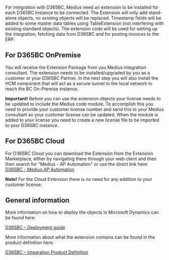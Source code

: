 For integration with D365BC, Medius need an extension to be installed for each D365BC Instance to be connected. The Extension will only add stand-alone objects, no existing objects will be replaced. Timestamp fields will be added to some master data tables using TableExtension (not interfering with existing standard objects). The extension code will be used for setting up the integration, fetching data from D365BC and for posting invoices to the ERP.

## For D365BC OnPremise
You will receive the Extension Package from you Medius integration consultant. The extension needs to be installed/upgraded by you as a customer or your D365BC Partner.
In the next step you will also install the HCM component that will act as a secure tunnel to the local network to reach the BC On-Premise instance.

**Important!** Before you can use the extension objects your license needs to be updated to include the Medius code module. To accomplish this you need to provide your customer license number and send this to your Medius consultant so your customer license can be updated. When the module is added to your license you need to create a new license file to be imported to your D365BC instance.

## For D365BC Cloud
For D365BC Cloud you can download the Extension from the Extension Marketplace, either by navigating there through your web client and then then search for "Medius - AP Automation" or use the direct link here: [D365BC - Medius AP Automation](https://appsource.microsoft.com/en-us/product/dynamics-365-business-central/PUBID.medius%7CAID.mediusflow-d365bc%7CPAPPID.c055570e-7914-4f44-8f10-6aa9d377495c?tab=Overview)

**Note!** For the Cloud Extension there is no need for any addition to your customer license.

## General information
More information on how to deploy the objects in Microsoft Dynamics can be found here: 

[D365BC – Deployment guide](https://success.mediusflow.com/documentation/cts-documentation/Cloud-Connectors/D365BC/D365BC_technical/D365BC_deploymentguide/)

More information about what the extension contains can be found in the product definition here: 

[D365BC – Integration Product Definition](https://success.mediusflow.com/documentation/cts-documentation/Cloud-Connectors/D365BC/D365BC_product/#integration-package-content)
